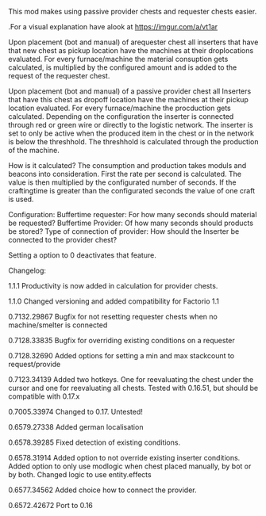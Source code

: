 This mod makes using passive provider chests and requester chests easier.

.For a visual explanation have alook at
<https://imgur.com/a/vt1ar>

Upon placement (bot and manual)  of arequester chest all inserters that have that new chest as pickup location have the machines at their droplocations evaluated. For every furnace/machine the material consuption gets calculated, is multiplied by the configured amount and is added to the request of the requester chest. 

Upon placement (bot and manual)  of a passive provider chest all Inserters that have this chest as dropoff location have the machines at their pickup location evaluated. For every furnace/machine the procduction gets calculated. Depending on the configuration the inserter is connected through red or green wire or directly to the logistic network. The inserter is set to only be active when the produced item in the chest or in the network is below the threshhold.
The threshhold is calculated through the production of the machine.

How is it calculated?
The consumption and production takes moduls and beacons into consideration.
First the rate per second is calculated. The value is then multiplied by the configurated number of seconds.
If the craftingtime is greater than the configurated seconds the value of one craft is used.

Configuration:
Buffertime requester: For how many seconds should material be requested?
Buffertime Provider: Of how many seconds should products be stored?
Type of connection of provider: How should the Inserter be connected to the provider chest?

Setting a option to 0 deactivates that feature.

Changelog:

1.1.1
Productivity is now added in calculation for provider chests.

1.1.0
Changed versioning and added compatibility for Factorio 1.1

0.7132.29867
Bugfix for not resetting requester chests when no machine/smelter is connected

0.7128.33835
Bugfix for overriding existing conditions on a requester

0.7128.32690
Added options for setting a min and max stackcount to request/provide

0.7123.34139
Added two hotkeys.
One for reevaluating the chest under the cursor and one for reevaluating all chests.
Tested with 0.16.51, but should be compatible with 0.17.x

0.7005.33974
Changed to 0.17.
Untested!

0.6579.27338
Added german localisation

0.6578.39285
Fixed detection of existing conditions.

0.6578.31914
Added option to not override existing inserter conditions.
Added option to only use modlogic when chest placed manually, by bot or by both.
Changed logic to use entity.effects

0.6577.34562
Added choice how to connect the provider.

0.6572.42672
Port to 0.16